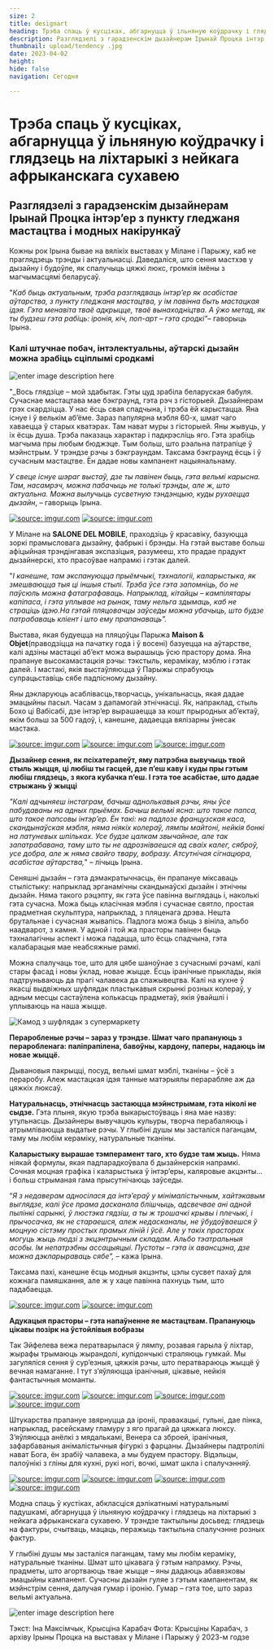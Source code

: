 ```yaml
---
size: 2
title: designart
heading: Трэба спаць ў кусціках, абгарнуцца ў ільняную коўдрачку і глядзець на ліхтарыкі з нейкага афрыканскага сухавею 
description: Разглядзелі з гарадзенскім дызайнерам Ірынай Процка інтэр’ер з пункту гледжаня мастацтва і модных накірункаў, што сення мастхэв у дызайну і будоўле, як спалучыць цяжкі люкс, громкія імёны з магчымасцямі беларусаў
thumbnail: upload/tendency .jpg
date: 2023-04-02
height: 
hide: false
navigation: Сегодня

---
```

# **Трэба спаць ў кусціках, абгарнуцца ў ільняную коўдрачку і глядзець на ліхтарыкі з нейкага афрыканскага сухавею**

## Разглядзелі з гарадзенскім дызайнерам Ірынай Процка інтэр’ер з пункту гледжаня мастацтва і модных накірункаў

Кожны рок Ірына бывае на вялікіх выставах у Мілане і Парыжу, каб не праглядзець трэнды і актуальнасці. Даведаліся, што сення мастхэв у дызайну і будоўле, як спалучыць цяжкі люкс, громкія імёны з магчымасцямі беларусаў.

"_Каб быць актуальным, трэба разглядваць інтэр’ер як асабістае аўтарства, з пункту гледжаня мастацтва, у ім павінна быть мастацкая ідэя. Гэта менавіта тваё адкрыцце, тваё вынаходніцтва. А ўжо метад, як ты будзеш гэта рабіць: іронія, кіч, поп-арт – гэта сродкі"_– гаворыць Ірына.

### **Калі штучнае побач, інтэлектуальны, аўтарскі дызайн можна зрабіць сціплымі сродкамі**

![enter image description here](https://i.imgur.com/K94Ki8K.jpg)

"_Вось глядзіце – мой здабытак. Гэты цуд зрабіла беларуская бабуля. Сучаснае мастацтава мае бэкграунд, гэта рэч з гісторыей. Дызайнерам грэх скардзіцца. У нас ёсць свая спадчына, і трэба ёй карыстацца. Яна існуе і ў велькім аб’ёме. Зараз папулярна мэбля 60-х, шмат чаго хаваецца ў старых кватэрах. Там нават муры з гісторыей. Яны жывуць, у іх ёсць душа. Трэба паказаць характар і падкрэсліць яго. Гэта зрабіць магчыма пры любым бюджэце. Тым больш, што рэальна патрапіце ў мэйнстрым. У трэндзе рэчы з бэкграундам. Таксама бэкграунд ёсць і ў сучасным мастацтве. Ён дадае новы кампанент нацыянальнаму.

_У свеце існуе шэраг выстаў, дзе ты павінен быць, гэта вельмі карысна. Там, насамрэч, можна пабачыць не толькі трэнды, але ж, што актуальна. Можна вылучыць сусветную тэндэнцыю, куды рухаецца дызайн_, – гаворыць Ірына.

<div class="gallery2">
<!-- Смените gallery2 на gallery3 или gallery4, цифра определяет количество картинок в одном ряду -->
<a href="https://imgur.com/qe2SXs6"><img src="https://i.imgur.com/qe2SXs6.jpg" title="source: imgur.com" /></a>
<a href="https://imgur.com/cYQhBCn"><img src="https://i.imgur.com/cYQhBCn.jpg" title="source: imgur.com" /></a>
</div>

У Мілане на **SALONE DEL MOBILE**, праходзіць ў красавіку, базуюцца зоркі прамысловага дызайну, фабрыкі і брэнды. На гэтай выставе больш афіцыйная трэндінгавая экспазіцыя, разумееш, хто прадае прадукт дызайнерскі, хто прасоўвае напрамкі і гэтак далей.

"_І канешне, там экспануюцца прыёмчыкі, тэхналогіі, каларыстыка, як змешваюцца тыя ці іншыя стылі. Трэба ўсе гэта запомніць, бо не паўсюль можна фатаграфаваць. Напрыклад, кітайцы – кампілятары капіпаса, і гэта уплывае на рынак, таму нельга здымаць, каб не страціць ідэю.На гэтай пляцовачцы заўседы можна убачыць, што будзе патрабаваць кліент і што ему прапанаваць"._

Выстава, якая будуецца на пляцоўцы Парыжа **Maison & Objet**(праводзіцца на пачатку года і ў восені) базуецца на аўтарстве, калі адзіны мастацкі аб’ект можа вырашыць ўсю прастору дома. Яна  прапануе высокамастацкія рэчы: тэкстыль, керамікау, мэблю і гэтак далей. І мастакі, якія выстаўляюцца ў Парыжы спрабуюць супрацьставіць сябе падпісному дызайну.

Яны дэкларуюць асаблівасць,творчасць, унікальнасць, якая дадае эмацыйны пасыл. Часам з дапамогай этнічнасці. Як, напраклад, стыль Бохо ці Вабісабі, дзе інтэр’ер вырашаецца за кошт прыродных аб’ектаў, якім больш за 500 гадоў, і, канешне,  дадаецца вялізарны ўнесак мастака.

<div class="gallery3">
<!-- Смените gallery2 на gallery3 или gallery4, цифра определяет количество картинок в одном ряду -->
<a href="https://imgur.com/SdtLai1"><img src="https://i.imgur.com/SdtLai1.jpg" title="source: imgur.com" /></a>
<a href="https://imgur.com/Lka7tK4"><img src="https://i.imgur.com/Lka7tK4.jpg" title="source: imgur.com" /></a>
<a href="https://imgur.com/PvXExIl"><img src="https://i.imgur.com/PvXExIl.jpg" title="source: imgur.com" /></a>
</div>

**Дызайнер сення, як псіхатерапеўт, яму патрэбна вывучыць твой стыль жыцця,  ці любіш ты гасцей, дзе п’еш каву і куды пры гэтым любіш глядзець, з якога кубачка п’еш. І гэта тое асабістае, што дадае стрыжань ў жыцці**

_"Калі адчыняеш інстаграм,  бачыш аднолькавыя рэчы, яны ўсе пабудаваны на адных прыёмах. Бачыш вельмі ясна: што такое папса, што такое папсовы інтэр’ер. Ён такі: на падлозе французская каса, скандынаўская мэбля, няма ніякіх колераў, лямпы майтоні, нейкія бонкі на латуневых шпільках. Усе будзе цалкам звычайнае, але так запатрабавана, таму што ты не адрозніваешся ад сваіх калег, сяброў, усе добра, але ж няма свайго твару, вобразу. Атсутнічая сігнацюра, асабістае аўтарства,_" – лічыць Ірына.

Сеняшні дызайн – гэта дэмакратычнасць, ён прапануе міксаваць стылістыку: напрыклад эрганамічны скандынаўскі дызайн і этнічны дызайн. Няма такого рэцэпту, як гэта ўсе павінна выглядаць і, наколькі гэта сучасна. Можа быць класічная мэбля і сучаснае святло, простая прадметная скульптура, напрыклад, з пляценага дрэва.  Нешта брутальнае і сучасная жывапісь. Падлога можа быць з вініла, альбо наадварот, з камня. У адной і той жа прасторы павінен быць тэхналагічны аспект і можа падацца, што ёсць спадчына, гэта калабарацыя мае неабсяжные рамкі.

Можна спалучаць тое, што для цябе шаноўнае з сучаснымі рэчамі, калі стары фасад і новы ўклад, новае жыцце. Ёсць іранічные прыклады, якія падтруньваюць да прагі чалавека да спажывецтва. Калі на кухне  ў якасці выдвіжных шуфлядак пластыкавыя скрынкі розных колераў, у адным месцы састаўлена колькасць прадметаў, якія ўвайшлі і уплываюць на наша жыцце.

![Камод з шуфлядак з супермаркету](https://i.imgur.com/X45fHxl.jpg)

**Пераробленые рэчы – зараз у трэндзе. Шмат чаго прапануюць з пераробленага: паліпрапілена, бавоўны, кардону, паперы, надаюць ім новае жыццё.**

Дывановыя пакрыцці, посуд, вельмі шмат мэблі, тканіны – ўсё з пераробу. Алеж мастацкая ідэя танные матэрыялы перарабляе аж да цяжкіх люксаў.

**Натуральнасць, этнічнасць застаюцца мэйнстрымам, гэта ніколі не сыдзе.** Гэта плыня, якую трэба выкарыстоўваць і яна мае назву: утульнасць. Дызайнеры вывучацюь кульуры, творча перабаляюць і атрымліваюцца выдатые рэчы. У глыбіні душы мы засталіся паганцам, таму мы любім кераміку, натуральные тканіны.

**Каларыстыку вырашае тэмперамент таго, хто будзе там жыць.** Няма ніякай формулы, якая падпарадкоўвала б дызайнерскія напрамкі. Сочная моцная графіка і каларыстыка ў інтэр’еры, каляровые акцэнты… і больш стрыманая гама прысутнічаюць заўседы.

“_Я з недаверам адносілася да інтэ’ераў у мінімалістычным, хайтэкавым выглядзе, калі ўсе прама дасканала блішчыць, адсвечвае ані адной пылінкі сарынкі, ў люстэка гядзіш, а ты ж трошачкі крывы і плечыкі, і прычосачка, як не стараешся, алеж недасканалы, не ўбудоўваешся ў моцную сістэму простых прамых ліній і ўсё. Але у такіх прасторах могуць жыць людзі з экцэнтрычным складам. Альбо тэатральныя асобы. Ім непатрэбны ассацыяцыі. Пустоты – гэта іх авансцэна, дзе можна дэкларыраваць сябе”,_ – кажа Ірына.

Таксама пахі, канешне ёсць модныя акцэнты, цэлы сусвет пахаў для кожнага памяшкання, але ж у хаце павінна пахнуць тым, што падабаецца.

<div class="gallery2">
<!-- Смените gallery2 на gallery3 или gallery4, цифра определяет количество картинок в одном ряду -->
<a href="https://imgur.com/LVMx049"><img src="https://i.imgur.com/LVMx049.jpg" title="source: imgur.com" /></a>
<a href="https://imgur.com/Xe8HFq7"><img src="https://i.imgur.com/Xe8HFq7.jpg" title="source: imgur.com" /></a>
</div>

**Адукацыя прасторы – гэта напаўненне яе мастацтвам. Прапануюць цікавы позірк на ўстойлівыя вобразы**

Так Эйфелева вежа ператварылася ў лямпу, розавая гарыла ў ліхтар, жырафы трымаюць жырандолі, купідончыкі страляюць гумкай. Мы загуляліся сення ў сур’езныя, цяжкія рэчы, што ператвараюць жыццё ў вечная намаганне. І тут з’яўляюцца іранічныя, цікавые, нейкія фантастычныя моманты.

<div class="gallery2">
<!-- Смените gallery2 на gallery3 или gallery4, цифра определяет количество картинок в одном ряду -->
<a href="https://imgur.com/NeEpwpm"><img src="https://i.imgur.com/NeEpwpm.jpg" title="source: imgur.com" /></a>
<a href="https://imgur.com/MbhW726"><img src="https://i.imgur.com/MbhW726.jpg" title="source: imgur.com" /></a>
<a href="https://imgur.com/glZh1tf"><img src="https://i.imgur.com/glZh1tf.jpg" title="source: imgur.com" /></a>
<a href="https://imgur.com/OQlJ8l4"><img src="https://i.imgur.com/OQlJ8l4.jpg" title="source: imgur.com" /></a>
</div>

Штукарства прапануе звярнуцца да іроніі, правакацыі, гульні, дае пінка, напрыклад, расейскаму гламуру з яго прагай да цяжкага люксу. З’яўляюцца анёлкі з мядалькамі, Венера са зброей, іранічныя, зафарбаваныя анімалістычныя фігуркі з фарцаны. Дызайнеры падтролілі нават Бога, ён зрабіў чалавека, а мы будуем прастору. Відэльцы, палоўнікі з гліны для кухні, рукі ногі, вочкі, шмат шкла і спалучэнняў.

<div class="gallery2">
<!-- Смените gallery2 на gallery3 или gallery4, цифра определяет количество картинок в одном ряду -->
<a href="https://imgur.com/vgFRtiH"><img src="https://i.imgur.com/vgFRtiH.jpg" title="source: imgur.com" /></a>
<a href="https://imgur.com/uqjL1oL"><img src="https://i.imgur.com/uqjL1oL.jpg" title="source: imgur.com" /></a>
<a href="https://imgur.com/nZOhmLs"><img src="https://i.imgur.com/nZOhmLs.jpg" title="source: imgur.com" /></a>
<a href="https://imgur.com/1cRoWwQ"><img src="https://i.imgur.com/1cRoWwQ.jpg" title="source: imgur.com" /></a>
</div>

Модна спаць ў кустіках, абкласціся дэлікатнымі натуральнымі падушкамі, абгарнуцца ў ільняную коўдрачку і глядзець на ліхтарыкі з нейкага афрыканскага сухавею. У трэндзе тактыльны досьвед: глядзець на фактуры, счытваць, мацаць, перажыць тактыльна спалучэнне розных фактур.

У глыбіні душы мы засталіся паганцам, таму мы любім кераміку, натуральные тканіны. Шмат што цікавага ў гэтым напрамку. Рэчы, прадметы, што агортваюць твае жыцце – яны дадаюць абавязковы эмацыйны кампанент.  Сучасны дызайн гуляе з гэтым кампанентам, як мэйнстрім сення, далучая гумар і іронію.  Гумар – гэта тое, што зараз вельмі актуальна.

![enter image description here](https://i.imgur.com/tPENtdw.jpg)

Тэкст: Іна Максімчык, Крысціна Карабач
Фота: Крысціны Карабач, з  архіву Ірыны Процка на выставах у Мілане і Парыжу ў 2023-м годзе

